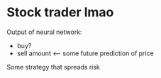 # Stock trader lmao

Output of neural network:
- buy?
- sell amount <-- some future prediction of price

Some strategy that spreads risk